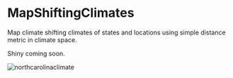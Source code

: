 # MapShiftingClimates
Map climate shifting climates of states and locations using simple distance metric in climate space.

Shiny coming soon.

![northcarolinaclimate](https://cloud.githubusercontent.com/assets/6601105/10140780/5010f850-65d7-11e5-9b1f-9da96eb239b0.png)
